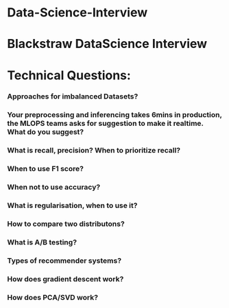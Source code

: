 # Data-Science-Interview
# Blackstraw DataScience Interview 

# Technical Questions:
### Approaches for imbalanced Datasets? 
### Your preprocessing and inferencing takes 6mins in production, the MLOPS teams asks for suggestion to make it realtime. What do you suggest? 
### What is recall, precision? When to prioritize recall? 
### When to use F1 score?
### When not to use accuracy? 
### What is regularisation, when to use it? 
### How to compare two distributons? 
### What is A/B testing? 
### Types of recommender systems?
### How does gradient descent work? 
### How does PCA/SVD work?
